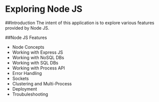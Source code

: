# Exploring Node JS

##Introduction
The intent of this application is to explore various features provided by Node JS.

##Node JS Features 
- Node Concepts
- Working with Express JS
- Working with NoSQL DBs
- Working with SQL DBs
- Working with Process API
- Error Handling
- Sockets
- Clustering and Multi-Process
- Deployment
- Troubuleshooting
